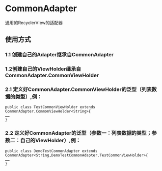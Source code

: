 # CommonAdapter
通用的RecyclerView的适配器
## 使用方式
### 1.1 创建自己的Adapter继承自CommonAdapter
### 1.2创建自己的ViewHolder继承自CommonAdapter.CommonViewHolder
### 2.1 定义好CommonAdapter.CommonViewHolder的泛型（列表数据的类型）,例：
```
public class TestCommonViewHolder extends CommonAdapter.CommonViewHolder<String>{
……
}
```
### 2.2 定义好CommonAdapter的泛型（参数一：列表数据的类型；参数二：自己的ViewHolder）,例：
```
public class DemoTestCommonAdapter extends CommonAdapter<String,DemoTestCommonAdapter.TestCommonViewHolder>{
……
}
```
